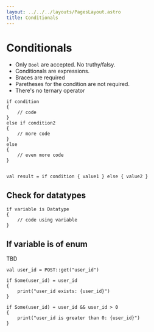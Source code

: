 ```yaml
---
layout: ../../../layouts/PagesLayout.astro
title: Conditionals
---
```


# Conditionals

- Only `Bool` are accepted. No truthy/falsy.
- Conditionals are expressions.
- Braces are required
- Paretheses for the condition are not required.
- There's no ternary operator


```thp
if condition
{
    // code
}
else if condition2
{
    // more code
}
else
{
    // even more code
}


val result = if condition { value1 } else { value2 }
```



## Check for datatypes

```thp
if variable is Datatype
{
    // code using variable
}
```


## If variable is of enum

TBD

```thp
val user_id = POST::get("user_id")

if Some(user_id) = user_id
{
    print("user_id exists: {user_id}")
}

if Some(user_id) = user_id && user_id > 0
{
    print("user_id is greater than 0: {user_id}")
}
```



